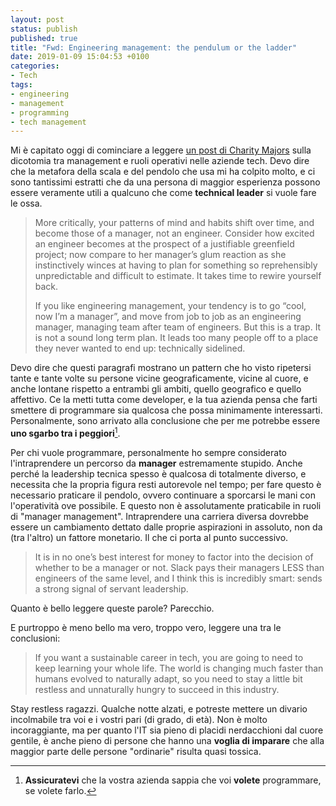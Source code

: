 ```yaml
---
layout: post
status: publish
published: true
title: "Fwd: Engineering management: the pendulum or the ladder"
date: 2019-01-09 15:04:53 +0100
categories:
- Tech
tags:
- engineering
- management
- programming
- tech management
---
```


Mi è capitato oggi di cominciare a leggere [un post di Charity Majors](https://charity.wtf/2019/01/04/engineering-management-the-pendulum-or-the-ladder/) sulla dicotomia tra management e ruoli operativi nelle aziende tech. Devo dire che la metafora della scala e del pendolo che usa mi ha colpito molto, e ci sono tantissimi estratti che da una persona di maggior esperienza possono essere veramente utili a qualcuno che come **technical leader** si vuole fare le ossa.

> More critically, your patterns of mind and habits shift over time, and become those of a manager, not an engineer.  Consider how excited an engineer becomes at the prospect of a justifiable greenfield project; now compare to her manager’s glum reaction as she instinctively winces at having to plan for something so reprehensibly unpredictable and difficult to estimate.  It takes time to rewire yourself back.
>
> If you like engineering management, your tendency is to go “cool, now I’m a manager”, and move from job to job as an engineering manager, managing team after team of engineers.  But this is a trap.  It is not a sound long term plan.  It leads too many people off to a place they never wanted to end up: technically sidelined.

Devo dire che questi paragrafi mostrano un pattern che ho visto ripetersi tante e tante volte su persone vicine geograficamente, vicine al cuore, e anche lontane rispetto a entrambi gli ambiti, quello geografico e quello affettivo. Ce la metti tutta come developer, e la tua azienda pensa che farti smettere di programmare sia qualcosa che possa minimamente interessarti. Personalmente, sono arrivato alla conclusione che per me potrebbe essere **uno sgarbo tra i peggiori**[^1].

Per chi vuole programmare, personalmente ho sempre considerato l'intraprendere un percorso da **manager** estremamente stupido. Anche perché la leadership tecnica spesso è qualcosa di totalmente diverso, e necessita che la propria figura resti autorevole nel tempo; per fare questo è necessario praticare il pendolo, ovvero continuare a sporcarsi le mani con l'operatività ove possibile. E questo non è assolutamente praticabile in ruoli di "manager management". Intraprendere una carriera diversa dovrebbe essere un cambiamento dettato dalle proprie aspirazioni in assoluto, non da (tra l'altro) un fattore monetario. Il che ci porta al punto successivo.

> It is in no one’s best interest for money to factor into the decision of whether to be a manager or not.  Slack pays their managers LESS than engineers of the same level, and I think this is incredibly smart: sends a strong signal of servant leadership.

Quanto è bello leggere queste parole? Parecchio.

E purtroppo è meno bello ma vero, troppo vero, leggere una tra le conclusioni:

> If you want a sustainable career in tech, you are going to need to keep learning your whole life. The world is changing much faster than humans evolved to naturally adapt, so you need to stay a little bit restless and unnaturally hungry to succeed in this industry.

Stay restless ragazzi. Qualche notte alzati, e potreste mettere un divario incolmabile tra voi e i vostri pari (di grado, di età). Non è molto incoraggiante, ma per quanto l'IT sia pieno di placidi nerdacchioni dal cuore gentile, è anche pieno di persone che hanno una **voglia di imparare** che alla maggior parte delle persone "ordinarie" risulta quasi tossica.

[^1]: **Assicuratevi** che la vostra azienda sappia che voi **volete** programmare, se volete farlo.

